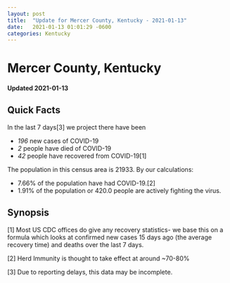 ```yaml
---
layout: post
title:  "Update for Mercer County, Kentucky - 2021-01-13"
date:   2021-01-13 01:01:29 -0600
categories: Kentucky
---
```


# Mercer County, Kentucky
#### Updated 2021-01-13

## Quick Facts

In the last 7 days[3] we project there have been
- *196* new cases of COVID-19
- *2* people have died of COVID-19
- *42* people have recovered from COVID-19[1]

The population in this census area is 21933. By our calculations:
- 7.66% of the population have had COVID-19.[2]
- 1.91% of the population or 420.0 people are actively fighting the virus.

## Synopsis




[1] Most US CDC offices do give any recovery statistics- we base this on a formula which looks at confirmed new cases
15 days ago (the average recovery time) and deaths over the last 7 days.

[2] Herd Immunity is thought to take effect at around ~70-80%

[3] Due to reporting delays, this data may be incomplete.
 
    